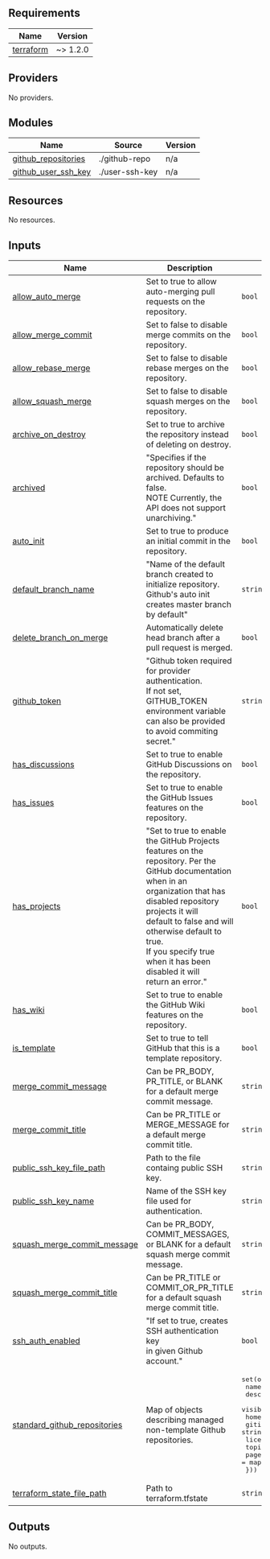 ## Requirements

| Name | Version |
|------|---------|
| <a name="requirement_terraform"></a> [terraform](#requirement\_terraform) | ~> 1.2.0 |

## Providers

No providers.

## Modules

| Name | Source | Version |
|------|--------|---------|
| <a name="module_github_repositories"></a> [github\_repositories](#module\_github\_repositories) | ./github-repo | n/a |
| <a name="module_github_user_ssh_key"></a> [github\_user\_ssh\_key](#module\_github\_user\_ssh\_key) | ./user-ssh-key | n/a |

## Resources

No resources.

## Inputs

| Name | Description | Type | Default | Required |
|------|-------------|------|---------|:--------:|
| <a name="input_allow_auto_merge"></a> [allow\_auto\_merge](#input\_allow\_auto\_merge) | Set to true to allow auto-merging pull requests on the repository. | `bool` | `false` | no |
| <a name="input_allow_merge_commit"></a> [allow\_merge\_commit](#input\_allow\_merge\_commit) | Set to false to disable merge commits on the repository. | `bool` | `true` | no |
| <a name="input_allow_rebase_merge"></a> [allow\_rebase\_merge](#input\_allow\_rebase\_merge) | Set to false to disable rebase merges on the repository. | `bool` | `true` | no |
| <a name="input_allow_squash_merge"></a> [allow\_squash\_merge](#input\_allow\_squash\_merge) | Set to false to disable squash merges on the repository. | `bool` | `true` | no |
| <a name="input_archive_on_destroy"></a> [archive\_on\_destroy](#input\_archive\_on\_destroy) | Set to true to archive the repository instead of deleting on destroy. | `bool` | `false` | no |
| <a name="input_archived"></a> [archived](#input\_archived) | "Specifies if the repository should be archived. Defaults to false.<br>  NOTE Currently, the API does not support unarchiving." | `bool` | `false` | no |
| <a name="input_auto_init"></a> [auto\_init](#input\_auto\_init) | Set to true to produce an initial commit in the repository. | `bool` | `true` | no |
| <a name="input_default_branch_name"></a> [default\_branch\_name](#input\_default\_branch\_name) | "Name of the default branch created to initialize repository. Github's auto init<br>  creates master branch by default" | `string` | `"master"` | no |
| <a name="input_delete_branch_on_merge"></a> [delete\_branch\_on\_merge](#input\_delete\_branch\_on\_merge) | Automatically delete head branch after a pull request is merged. | `bool` | `true` | no |
| <a name="input_github_token"></a> [github\_token](#input\_github\_token) | "Github token required for provider authentication.<br>    If not set, GITHUB\_TOKEN environment variable <br>    can also be provided to avoid commiting secret." | `string` | `null` | no |
| <a name="input_has_discussions"></a> [has\_discussions](#input\_has\_discussions) | Set to true to enable GitHub Discussions on the repository. | `bool` | `false` | no |
| <a name="input_has_issues"></a> [has\_issues](#input\_has\_issues) | Set to true to enable the GitHub Issues features on the repository. | `bool` | `false` | no |
| <a name="input_has_projects"></a> [has\_projects](#input\_has\_projects) | "Set to true to enable the GitHub Projects features on the <br>  repository. Per the GitHub documentation when in an<br>  organization that has disabled repository projects it will<br>  default to false and will otherwise default to true. <br>  If you specify true when it has been disabled it will <br>  return an error." | `bool` | `false` | no |
| <a name="input_has_wiki"></a> [has\_wiki](#input\_has\_wiki) | Set to true to enable the GitHub Wiki features on the repository. | `bool` | `false` | no |
| <a name="input_is_template"></a> [is\_template](#input\_is\_template) | Set to true to tell GitHub that this is a template repository. | `bool` | `false` | no |
| <a name="input_merge_commit_message"></a> [merge\_commit\_message](#input\_merge\_commit\_message) | Can be PR\_BODY, PR\_TITLE, or BLANK for a default merge commit message. | `string` | `"BLANK"` | no |
| <a name="input_merge_commit_title"></a> [merge\_commit\_title](#input\_merge\_commit\_title) | Can be PR\_TITLE or MERGE\_MESSAGE for a default merge commit title. | `string` | `"MERGE_MESSAGE"` | no |
| <a name="input_public_ssh_key_file_path"></a> [public\_ssh\_key\_file\_path](#input\_public\_ssh\_key\_file\_path) | Path to the file containg public SSH key. | `string` | `"~/.ssh/id_rsa.pub"` | no |
| <a name="input_public_ssh_key_name"></a> [public\_ssh\_key\_name](#input\_public\_ssh\_key\_name) | Name of the SSH key file used for authentication. | `string` | `"Github SSH public key"` | no |
| <a name="input_squash_merge_commit_message"></a> [squash\_merge\_commit\_message](#input\_squash\_merge\_commit\_message) | Can be PR\_BODY, COMMIT\_MESSAGES, or BLANK for a default squash merge commit message. | `string` | `"BLANK"` | no |
| <a name="input_squash_merge_commit_title"></a> [squash\_merge\_commit\_title](#input\_squash\_merge\_commit\_title) | Can be PR\_TITLE or COMMIT\_OR\_PR\_TITLE for a default squash merge commit title. | `string` | `"COMMIT_OR_PR_TITLE"` | no |
| <a name="input_ssh_auth_enabled"></a> [ssh\_auth\_enabled](#input\_ssh\_auth\_enabled) | "If set to true, creates SSH authentication key<br>    in given Github account." | `bool` | n/a | yes |
| <a name="input_standard_github_repositories"></a> [standard\_github\_repositories](#input\_standard\_github\_repositories) | Map of objects describing managed non-template Github repositories. | <pre>set(object({<br>    name               = string<br>    description        = string<br>    visibility         = string<br>    homepage_url       = string<br>    gitignore_template = string<br>    license_template   = string<br>    topics             = set(string)<br>    pages              = map(string)<br>  }))</pre> | n/a | yes |
| <a name="input_terraform_state_file_path"></a> [terraform\_state\_file\_path](#input\_terraform\_state\_file\_path) | Path to terraform.tfstate | `string` | `"../terraform.tfstate"` | no |

## Outputs

No outputs.
